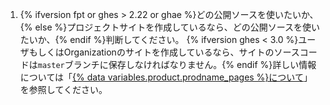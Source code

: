 1. {% ifversion fpt or ghes > 2.22 or ghae %}どの公開ソースを使いたいか、{% else %}プロジェクトサイトを作成しているなら、どの公開ソースを使いたいか、{% endif %}判断してください。 {% ifversion ghes < 3.0 %}ユーザもしくはOrganizationのサイトを作成しているなら、サイトのソースコードは`master`ブランチに保存しなければなりません。{% endif %}詳しい情報については「[{% data variables.product.prodname_pages %}について](/articles/about-github-pages#publishing-sources-for-github-pages-sites)」を参照してください。
